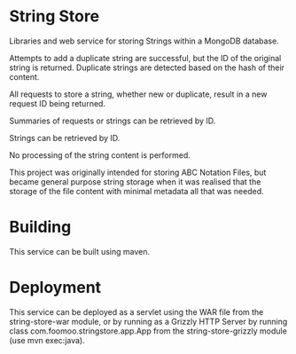 # String Store
Libraries and web service for storing Strings within a MongoDB database.

Attempts to add a duplicate string are successful, but the ID of the original string is returned. Duplicate strings are
detected based on the hash of their content.

All requests to store a string, whether new or duplicate, result in a new request ID being returned.

Summaries of requests or strings can be retrieved by ID.

Strings can be retrieved by ID.

No processing of the string content is performed.

This project was originally intended for storing ABC Notation Files, but became general purpose string storage
when it was realised that the storage of the file content with minimal metadata all that was needed.

# Building
This service can be built using maven.

# Deployment
This service can be deployed as a servlet using the WAR file from the string-store-war module, or by running as a
Grizzly HTTP Server by running class com.foomoo.stringstore.app.App from the string-store-grizzly module (use
mvn exec:java).
